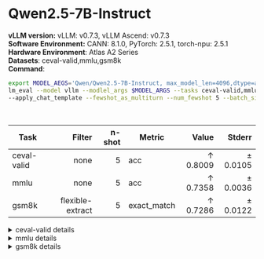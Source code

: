 # Qwen2.5-7B-Instruct
  <div>
    <strong>vLLM version:</strong> vLLM: v0.7.3, vLLM Ascend: v0.7.3 <br>
  </div>
  <div>
      <strong>Software Environment:</strong> CANN: 8.1.0, PyTorch: 2.5.1, torch-npu: 2.5.1 <br>
  </div>
  <div>
      <strong>Hardware Environment</strong>: Atlas A2 Series <br>
  </div>
  <div>
      <strong>Datasets</strong>: ceval-valid,mmlu,gsm8k <br>
  </div>
  <div>
      <strong>Command</strong>:

  ```bash
  export MODEL_AEGS='Qwen/Qwen2.5-7B-Instruct, max_model_len=4096,dtype=auto,tensor_parallel_size=2,gpu_memory_utilization=0.6'
lm_eval --model vllm --modlel_args $MODEL_ARGS --tasks ceval-valid,mmlu,gsm8k \
--apply_chat_template --fewshot_as_multiturn --num_fewshot 5 --batch_size 1
  ```
  </div>
  <div>&nbsp;</div>

| Task                  | Filter | n-shot | Metric   | Value   | Stderr |
|-----------------------|-------:|-------:|----------|--------:|-------:|
| ceval-valid                           | none   | 5      | acc    | ↑ 0.8009 | ± 0.0105 |
| mmlu                                  | none   | 5      | acc    | ↑ 0.7358 | ± 0.0036 |
| gsm8k                                 | flexible-extract | 5      | exact_match | ↑ 0.7286 | ± 0.0122 |
<details>
<summary>ceval-valid details</summary>

| Task                  | Filter | n-shot | Metric   | Value   | Stderr |
|-----------------------|-------:|-------:|----------|--------:|-------:|
| ceval-valid                           | none   | 5      | acc    | ↑ 0.8009 | ± 0.0105 |
| - ceval-valid_accountant              | none   | 5      | acc    | ↑ 0.8980 | ± 0.0437 |
| - ceval-valid_advanced_mathematics    | none   | 5      | acc    | ↑ 0.4211 | ± 0.1164 |
| - ceval-valid_art_studies             | none   | 5      | acc    | ↑ 0.7576 | ± 0.0758 |
| - ceval-valid_basic_medicine          | none   | 5      | acc    | ↑ 0.9474 | ± 0.0526 |
| - ceval-valid_business_administration | none   | 5      | acc    | ↑ 0.8485 | ± 0.0634 |
| - ceval-valid_chinese_language_and_literature | none   | 5      | acc    | ↑ 0.6087 | ± 0.1041 |
| - ceval-valid_civil_servant           | none   | 5      | acc    | ↑ 0.8298 | ± 0.0554 |
| - ceval-valid_clinical_medicine       | none   | 5      | acc    | ↑ 0.7273 | ± 0.0972 |
| - ceval-valid_college_chemistry       | none   | 5      | acc    | ↑ 0.6250 | ± 0.1009 |
| - ceval-valid_college_economics       | none   | 5      | acc    | ↑ 0.7455 | ± 0.0593 |
| - ceval-valid_college_physics         | none   | 5      | acc    | ↑ 0.7368 | ± 0.1038 |
| - ceval-valid_college_programming     | none   | 5      | acc    | ↑ 0.8649 | ± 0.0570 |
| - ceval-valid_computer_architecture   | none   | 5      | acc    | ↑ 0.7619 | ± 0.0952 |
| - ceval-valid_computer_network        | none   | 5      | acc    | ↑ 0.6842 | ± 0.1096 |
| - ceval-valid_discrete_mathematics    | none   | 5      | acc    | ↑ 0.2500 | ± 0.1118 |
| - ceval-valid_education_science       | none   | 5      | acc    | ↑ 0.8621 | ± 0.0652 |
| - ceval-valid_electrical_engineer     | none   | 5      | acc    | ↑ 0.7027 | ± 0.0762 |
| - ceval-valid_environmental_impact_assessment_engineer | none   | 5      | acc    | ↑ 0.7097 | ± 0.0829 |
| - ceval-valid_fire_engineer           | none   | 5      | acc    | ↑ 0.7419 | ± 0.0799 |
| - ceval-valid_high_school_biology     | none   | 5      | acc    | ↑ 0.8947 | ± 0.0723 |
| - ceval-valid_high_school_chemistry   | none   | 5      | acc    | ↑ 0.7368 | ± 0.1038 |
| - ceval-valid_high_school_chinese     | none   | 5      | acc    | ↑ 0.6842 | ± 0.1096 |
| - ceval-valid_high_school_geography   | none   | 5      | acc    | ↑ 0.8947 | ± 0.0723 |
| - ceval-valid_high_school_history     | none   | 5      | acc    | ↑ 0.9000 | ± 0.0688 |
| - ceval-valid_high_school_mathematics | none   | 5      | acc    | ↑ 0.5000 | ± 0.1213 |
| - ceval-valid_high_school_physics     | none   | 5      | acc    | ↑ 0.7368 | ± 0.1038 |
| - ceval-valid_high_school_politics    | none   | 5      | acc    | ↑ 0.8947 | ± 0.0723 |
| - ceval-valid_ideological_and_moral_cultivation | none   | 5      | acc    | ↑ 0.9474 | ± 0.0526 |
| - ceval-valid_law                     | none   | 5      | acc    | ↑ 0.6667 | ± 0.0983 |
| - ceval-valid_legal_professional      | none   | 5      | acc    | ↑ 0.7391 | ± 0.0936 |
| - ceval-valid_logic                   | none   | 5      | acc    | ↑ 0.6364 | ± 0.1050 |
| - ceval-valid_mao_zedong_thought      | none   | 5      | acc    | ↑ 0.9583 | ± 0.0417 |
| - ceval-valid_marxism                 | none   | 5      | acc    | ↑ 0.9474 | ± 0.0526 |
| - ceval-valid_metrology_engineer      | none   | 5      | acc    | ↑ 0.8333 | ± 0.0777 |
| - ceval-valid_middle_school_biology   | none   | 5      | acc    | ↑ 0.9524 | ± 0.0476 |
| - ceval-valid_middle_school_chemistry | none   | 5      | acc    | ↑ 0.9500 | ± 0.0500 |
| - ceval-valid_middle_school_geography | none   | 5      | acc    | ↑ 0.9167 | ± 0.0833 |
| - ceval-valid_middle_school_history   | none   | 5      | acc    | ↑ 0.9091 | ± 0.0627 |
| - ceval-valid_middle_school_mathematics | none   | 5      | acc    | ↑ 0.6842 | ± 0.1096 |
| - ceval-valid_middle_school_physics   | none   | 5      | acc    | ↑ 0.9474 | ± 0.0526 |
| - ceval-valid_middle_school_politics  | none   | 5      | acc    | ↑ 1.0000 | ± 0.0000 |
| - ceval-valid_modern_chinese_history  | none   | 5      | acc    | ↑ 0.9130 | ± 0.0601 |
| - ceval-valid_operating_system        | none   | 5      | acc    | ↑ 0.8421 | ± 0.0859 |
| - ceval-valid_physician               | none   | 5      | acc    | ↑ 0.8163 | ± 0.0559 |
| - ceval-valid_plant_protection        | none   | 5      | acc    | ↑ 0.8636 | ± 0.0749 |
| - ceval-valid_probability_and_statistics | none   | 5      | acc    | ↑ 0.5556 | ± 0.1205 |
| - ceval-valid_professional_tour_guide | none   | 5      | acc    | ↑ 0.8966 | ± 0.0576 |
| - ceval-valid_sports_science          | none   | 5      | acc    | ↑ 0.9474 | ± 0.0526 |
| - ceval-valid_tax_accountant          | none   | 5      | acc    | ↑ 0.8571 | ± 0.0505 |
| - ceval-valid_teacher_qualification   | none   | 5      | acc    | ↑ 0.9091 | ± 0.0438 |
| - ceval-valid_urban_and_rural_planner | none   | 5      | acc    | ↑ 0.8043 | ± 0.0591 |
| - ceval-valid_veterinary_medicine     | none   | 5      | acc    | ↑ 0.8261 | ± 0.0808 |
</details>
<details>
<summary>mmlu details</summary>

| Task                  | Filter | n-shot | Metric   | Value   | Stderr |
|-----------------------|-------:|-------:|----------|--------:|-------:|
| mmlu                                  | none   | 5      | acc    | ↑ 0.7358 | ± 0.0036 |
| - humanities                          | none   | 5      | acc    | ↑ 0.6818 | ± 0.0065 |
| - formal_logic                        | none   | 5      | acc    | ↑ 0.6032 | ± 0.0438 |
| - high_school_european_history        | none   | 5      | acc    | ↑ 0.8606 | ± 0.0270 |
| - high_school_us_history              | none   | 5      | acc    | ↑ 0.8971 | ± 0.0213 |
| - high_school_world_history           | none   | 5      | acc    | ↑ 0.8861 | ± 0.0207 |
| - international_law                   | none   | 5      | acc    | ↑ 0.8512 | ± 0.0325 |
| - jurisprudence                       | none   | 5      | acc    | ↑ 0.7870 | ± 0.0396 |
| - logical_fallacies                   | none   | 5      | acc    | ↑ 0.8160 | ± 0.0304 |
| - moral_disputes                      | none   | 5      | acc    | ↑ 0.7861 | ± 0.0221 |
| - moral_scenarios                     | none   | 5      | acc    | ↑ 0.5899 | ± 0.0164 |
| - philosophy                          | none   | 5      | acc    | ↑ 0.7717 | ± 0.0238 |
| - prehistory                          | none   | 5      | acc    | ↑ 0.8549 | ± 0.0196 |
| - professional_law                    | none   | 5      | acc    | ↑ 0.5287 | ± 0.0127 |
| - world_religions                     | none   | 5      | acc    | ↑ 0.8655 | ± 0.0262 |
| - other                               | none   | 5      | acc    | ↑ 0.7686 | ± 0.0073 |
| - business_ethics                     | none   | 5      | acc    | ↑ 0.8300 | ± 0.0378 |
| - clinical_knowledge                  | none   | 5      | acc    | ↑ 0.7925 | ± 0.0250 |
| - college_medicine                    | none   | 5      | acc    | ↑ 0.6879 | ± 0.0353 |
| - global_facts                        | none   | 5      | acc    | ↑ 0.4900 | ± 0.0502 |
| - human_aging                         | none   | 5      | acc    | ↑ 0.7444 | ± 0.0293 |
| - management                          | none   | 5      | acc    | ↑ 0.8641 | ± 0.0339 |
| - marketing                           | none   | 5      | acc    | ↑ 0.9402 | ± 0.0155 |
| - medical_genetics                    | none   | 5      | acc    | ↑ 0.7900 | ± 0.0409 |
| - miscellaneous                       | none   | 5      | acc    | ↑ 0.8506 | ± 0.0127 |
| - nutrition                           | none   | 5      | acc    | ↑ 0.7941 | ± 0.0232 |
| - professional_accounting             | none   | 5      | acc    | ↑ 0.5709 | ± 0.0295 |
| - professional_medicine               | none   | 5      | acc    | ↑ 0.7610 | ± 0.0259 |
| - virology                            | none   | 5      | acc    | ↑ 0.5783 | ± 0.0384 |
| - social sciences                     | none   | 5      | acc    | ↑ 0.8310 | ± 0.0067 |
| - econometrics                        | none   | 5      | acc    | ↑ 0.6140 | ± 0.0458 |
| - high_school_geography               | none   | 5      | acc    | ↑ 0.8788 | ± 0.0233 |
| - high_school_government_and_politics | none   | 5      | acc    | ↑ 0.9378 | ± 0.0174 |
| - high_school_macroeconomics          | none   | 5      | acc    | ↑ 0.8026 | ± 0.0202 |
| - high_school_microeconomics          | none   | 5      | acc    | ↑ 0.8866 | ± 0.0206 |
| - high_school_psychology              | none   | 5      | acc    | ↑ 0.8954 | ± 0.0131 |
| - human_sexuality                     | none   | 5      | acc    | ↑ 0.8015 | ± 0.0350 |
| - professional_psychology             | none   | 5      | acc    | ↑ 0.7876 | ± 0.0165 |
| - public_relations                    | none   | 5      | acc    | ↑ 0.7182 | ± 0.0431 |
| - security_studies                    | none   | 5      | acc    | ↑ 0.7837 | ± 0.0264 |
| - sociology                           | none   | 5      | acc    | ↑ 0.8756 | ± 0.0233 |
| - us_foreign_policy                   | none   | 5      | acc    | ↑ 0.8600 | ± 0.0349 |
| - stem                                | none   | 5      | acc    | ↑ 0.6911 | ± 0.0080 |
| - abstract_algebra                    | none   | 5      | acc    | ↑ 0.5500 | ± 0.0500 |
| - anatomy                             | none   | 5      | acc    | ↑ 0.7481 | ± 0.0375 |
| - astronomy                           | none   | 5      | acc    | ↑ 0.8684 | ± 0.0275 |
| - college_biology                     | none   | 5      | acc    | ↑ 0.8472 | ± 0.0301 |
| - college_chemistry                   | none   | 5      | acc    | ↑ 0.5200 | ± 0.0502 |
| - college_computer_science            | none   | 5      | acc    | ↑ 0.6800 | ± 0.0469 |
| - college_mathematics                 | none   | 5      | acc    | ↑ 0.5000 | ± 0.0503 |
| - college_physics                     | none   | 5      | acc    | ↑ 0.5098 | ± 0.0497 |
| - computer_security                   | none   | 5      | acc    | ↑ 0.7900 | ± 0.0409 |
| - conceptual_physics                  | none   | 5      | acc    | ↑ 0.7404 | ± 0.0287 |
| - electrical_engineering              | none   | 5      | acc    | ↑ 0.7172 | ± 0.0375 |
| - elementary_mathematics              | none   | 5      | acc    | ↑ 0.6614 | ± 0.0244 |
| - high_school_biology                 | none   | 5      | acc    | ↑ 0.8516 | ± 0.0202 |
| - high_school_chemistry               | none   | 5      | acc    | ↑ 0.6305 | ± 0.0340 |
| - high_school_computer_science        | none   | 5      | acc    | ↑ 0.9100 | ± 0.0288 |
| - high_school_mathematics             | none   | 5      | acc    | ↑ 0.5519 | ± 0.0303 |
| - high_school_physics                 | none   | 5      | acc    | ↑ 0.6159 | ± 0.0397 |
| - high_school_statistics              | none   | 5      | acc    | ↑ 0.7037 | ± 0.0311 |
| - machine_learning                    | none   | 5      | acc    | ↑ 0.5625 | ± 0.0471 |
</details>
<details>
<summary>gsm8k details</summary>

| Task                  | Filter | n-shot | Metric   | Value   | Stderr |
|-----------------------|-------:|-------:|----------|--------:|-------:|
| gsm8k                                 | flexible-extract | 5      | exact_match | ↑ 0.7286 | ± 0.0122 |
</details>
